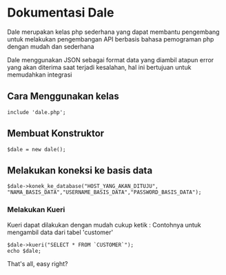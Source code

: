 
# Dokumentasi Dale

Dale merupakan kelas php sederhana yang dapat membantu pengembang untuk melakukan pengembangan API berbasis bahasa pemograman php dengan mudah dan sederhana

Dale menggunakan JSON sebagai format data yang diambil atapun error yang akan diterima saat terjadi kesalahan, hal ini bertujuan untuk memudahkan integrasi

## Cara Menggunakan kelas
```shell
include 'dale.php';
```

## Membuat Konstruktor
```shell
$dale = new dale();
```

## Melakukan koneksi ke basis data
```
$dale->konek_ke_database("HOST_YANG_AKAN_DITUJU", "NAMA_BASIS_DATA","USERNAME_BASIS_DATA","PASSWORD_BASIS_DATA");
```

### Melakukan Kueri
Kueri dapat dilakukan dengan mudah cukup ketik : Contohnya untuk mengambil data dari tabel 'customer'
```shell
$dale->kueri("SELECT * FROM `CUSTOMER`");
echo $dale;
```

That's all, easy right?





